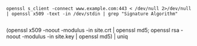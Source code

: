 ```
openssl s_client -connect www.example.com:443 < /dev/null 2>/dev/null | openssl x509 -text -in /dev/stdin | grep "Signature Algorithm"


```
(openssl x509 -noout -modulus -in site.crt | openssl md5; openssl rsa -noout -modulus -in site.key | openssl md5) | uniq
